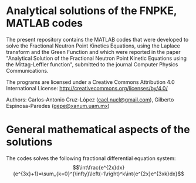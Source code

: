 # Analytical solutions of the FNPKE, MATLAB codes
The present repository contains the MATLAB codes that were developed to solve the Fractional Neutron Point Kinetics Equations, using the Laplace transform and the Green Function and which were reported in the paper "Analytical Solution of the Fractional Neutron Point Kinetic Equations using the Mittag-Leffler function", submitted to the journal Computer Physics Communications.

The programs are licensed under a Creative Commons Attribution 4.0 International License: http://creativecommons.org/licenses/by/4.0/

Authors: Carlos-Antonio Cruz-López (cacl.nucl@gmail.com), Gilberto Espinosa-Paredes (gepe@xanum.uam.mx)

# General mathematical aspects of the solutions
The codes solves the following fractional differential equation system:
$$\int\frac{e^{2x}dx}{e^{3x}+1}=\sum_{k=0}^{\infty}\left(-1\right)^k\int{e^{2x}e^{3xk}dx}$$


